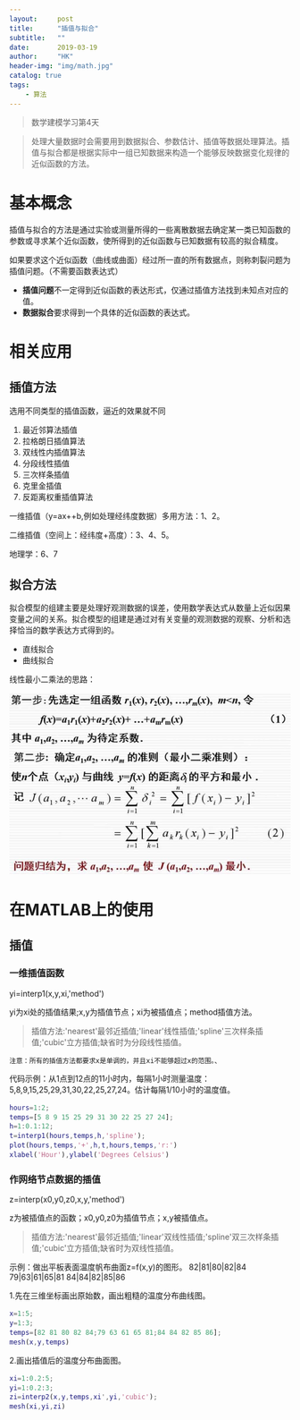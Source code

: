 ```yaml
---
layout:     post
title:      "插值与拟合"
subtitle:   ""
date:       2019-03-19
author:     "HK"
header-img: "img/math.jpg"
catalog: true
tags:
    - 算法
---
```


> 数学建模学习第4天

> 处理大量数据时会需要用到数据拟合、参数估计、插值等数据处理算法。插值与拟合都是根据实际中一组已知数据来构造一个能够反映数据变化规律的近似函数的方法。

# 基本概念

插值与拟合的方法是通过实验或测量所得的一些离散数据去确定某一类已知函数的参数或寻求某个近似函数，使所得到的近似函数与已知数据有较高的拟合精度。

如果要求这个近似函数（曲线或曲面）经过所一直的所有数据点，则称刺裂问题为插值问题。（不需要函数表达式）

- **插值问题**不一定得到近似函数的表达形式，仅通过插值方法找到未知点对应的值。
- **数据拟合**要求得到一个具体的近似函数的表达式。

# 相关应用

## 插值方法

选用不同类型的插值函数，逼近的效果就不同

1. 最近邻算法插值
2. 拉格朗日插值算法
3. 双线性内插值算法
4. 分段线性插值
5. 三次样条插值
6. 克里金插值
7. 反距离权重插值算法

一维插值（y=ax++b,例如处理经纬度数据）多用方法：1、2。

二维插值（空间上：经纬度+高度）：3、4、5。

地理学：6、7

## 拟合方法

拟合模型的组建主要是处理好观测数据的误差，使用数学表达式从数量上近似因果变量之间的关系。拟合模型的组建是通过对有关变量的观测数据的观察、分析和选择恰当的数学表达方式得到的。

- 直线拟合
- 曲线拟合

线性最小二乘法的思路：

![等待网络加载图片···](https://github.com/Hkaren78/Hkaren78.github.io/raw/master/img/in-post/chazhi/minierchengfa.jpg)

# 在MATLAB上的使用

## 插值

### 一维插值函数

yi=interp1(x,y,xi,'method')

yi为xi处的插值结果;x,y为插值节点；xi为被插值点；method插值方法。

> 插值方法:'nearest'最邻近插值;'linear'线性插值;'spline'三次样条插值;'cubic'立方插值;缺省时为分段线性插值。

	注意：所有的插值方法都要求x是单调的，并且xi不能够超过x的范围。、

代码示例：从1点到12点的11小时内，每隔1小时测量温度：5,8,9,15,25,29,31,30,22,25,27,24。估计每隔1/10小时的温度值。

```matlab
hours=1:2;
temps=[5 8 9 15 25 29 31 30 22 25 27 24];
h=1:0.1:12;
t=interp1(hours,temps,h,'spline');  
plot(hours,temps,'+',h,t,hours,temps,'r:')
xlabel('Hour'),ylabel('Degrees Celsius')
```

### 作网络节点数据的插值

z=interp(x0,y0,z0,x,y,'method')

z为被插值点的函数；x0,y0,z0为插值节点；x,y被插值点。

> 插值方法:'nearest'最邻近插值;'linear'双线性插值;'spline'双三次样条插值;'cubic'立方插值;缺省时为双线性插值。

示例：做出平板表面温度帆布曲面z=f(x,y)的图形。
	 82|81|80|82|84
	 79|63|61|65|81
	 84|84|82|85|86

1.先在三维坐标画出原始数，画出粗糙的温度分布曲线图。
```matlab
x=1:5;
y=1:3;
temps=[82 81 80 82 84;79 63 61 65 81;84 84 82 85 86];
mesh(x,y,temps)
```

2.画出插值后的温度分布曲面图。
```matlab
xi=1:0.2:5;
yi=1:0.2:3;
zi=interp2(x,y,temps,xi',yi,'cubic');
mesh(xi,yi,zi)
```